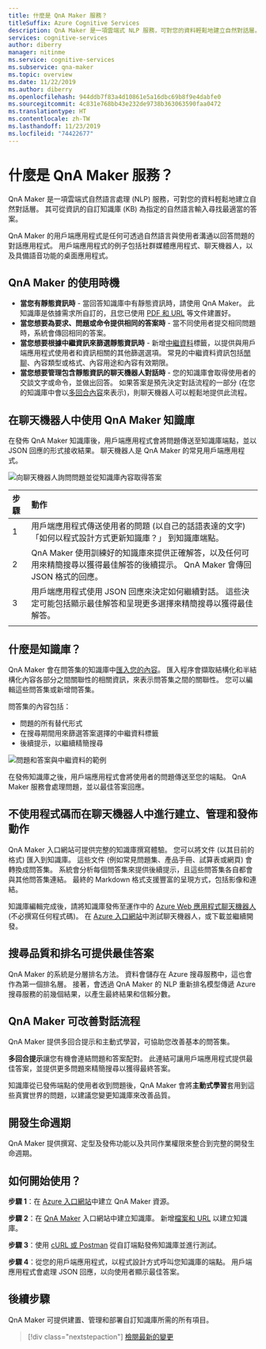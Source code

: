 ```yaml
---
title: 什麼是 QnA Maker 服務？
titleSuffix: Azure Cognitive Services
description: QnA Maker 是一項雲端式 NLP 服務，可對您的資料輕鬆地建立自然對話層。 其可從資訊的自訂知識庫 (KB) 為指定的自然語言輸入尋找最適當的答案。
services: cognitive-services
author: diberry
manager: nitinme
ms.service: cognitive-services
ms.subservice: qna-maker
ms.topic: overview
ms.date: 11/22/2019
ms.author: diberry
ms.openlocfilehash: 944ddb7f83a4d10861e5a16dbc69b8f9e4dabfe0
ms.sourcegitcommit: 4c831e768bb43e232de9738b363063590faa0472
ms.translationtype: HT
ms.contentlocale: zh-TW
ms.lasthandoff: 11/23/2019
ms.locfileid: "74422677"
---
```

# <a name="what-is-the-qna-maker-service"></a>什麼是 QnA Maker 服務？

QnA Maker 是一項雲端式自然語言處理 (NLP) 服務，可對您的資料輕鬆地建立自然對話層。 其可從資訊的自訂知識庫 (KB) 為指定的自然語言輸入尋找最適當的答案。

QnA Maker 的用戶端應用程式是任何可透過自然語言與使用者溝通以回答問題的對話應用程式。 用戶端應用程式的例子包括社群媒體應用程式、聊天機器人，以及具備語音功能的桌面應用程式。

## <a name="when-to-use-qna-maker"></a>QnA Maker 的使用時機

* **當您有靜態資訊時** - 當回答知識庫中有靜態資訊時，請使用 QnA Maker。 此知識庫是依據需求所自訂的，且您已使用 [PDF 和 URL](../concepts/data-sources-supported.md) 等文件建置好。
* **當您想要為要求、問題或命令提供相同的答案時** - 當不同使用者提交相同問題時，系統會傳回相同的答案。 
* **當您想要根據中繼資訊來篩選靜態資訊時** - 新增[中繼資料](../how-to/metadata-generateanswer-usage.md)標籤，以提供與用戶端應用程式使用者和資訊相關的其他篩選選項。 常見的中繼資料資訊包括[閒聊](../how-to/chit-chat-knowledge-base.md)、內容類型或格式、內容用途和內容有效期限。
* **當您想要管理包含靜態資訊的聊天機器人對話時** - 您的知識庫會取得使用者的交談文字或命令，並做出回答。 如果答案是預先決定對話流程的一部分 (在您的知識庫中會以[多回合內容](../how-to/multiturn-conversation.md)來表示)，則聊天機器人可以輕鬆地提供此流程。  

## <a name="use-qna-maker-knowledge-base-in-a-chat-bot"></a>在聊天機器人中使用 QnA Maker 知識庫

在發佈 QnA Maker 知識庫後，用戶端應用程式會將問題傳送至知識庫端點，並以 JSON 回應的形式接收結果。 聊天機器人是 QnA Maker 的常見用戶端應用程式。

![向聊天機器人詢問問題並從知識庫內容取得答案](../media/qnamaker-overview-learnabout/bot-chat-with-qnamaker.png)

|步驟|動作|
|:--|:--|
|1|用戶端應用程式傳送使用者的問題  (以自己的話語表達的文字)「如何以程式設計方式更新知識庫？」 到知識庫端點。|
|2|QnA Maker 使用訓練好的知識庫來提供正確解答，以及任何可用來精簡搜尋以獲得最佳解答的後續提示。 QnA Maker 會傳回 JSON 格式的回應。|
|3|用戶端應用程式使用 JSON 回應來決定如何繼續對話。 這些決定可能包括顯示最佳解答和呈現更多選擇來精簡搜尋以獲得最佳解答。 |
|||

## <a name="what-is-a-knowledge-base"></a>什麼是知識庫？ 

QnA Maker 會在問答集的知識庫中[匯入您的內容](../concepts/data-sources-supported.md)。 匯入程序會擷取結構化和半結構化內容各部分之間關聯性的相關資訊，來表示問答集之間的關聯性。 您可以編輯這些問答集或新增問答集。  

問答集的內容包括：
* 問題的所有替代形式
* 在搜尋期間用來篩選答案選擇的中繼資料標籤
* 後續提示，以繼續精簡搜尋

![問題和答案與中繼資料的範例](../media/qnamaker-overview-learnabout/example-question-and-answer-with-metadata.png)

在發佈知識庫之後，用戶端應用程式會將使用者的問題傳送至您的端點。 QnA Maker 服務會處理問題，並以最佳答案回應。 

## <a name="create-manage-and-publish-to-a-bot-without-code"></a>不使用程式碼而在聊天機器人中進行建立、管理和發佈動作

QnA Maker 入口網站可提供完整的知識庫撰寫體驗。 您可以將文件 (以其目前的格式) 匯入到知識庫。 這些文件 (例如常見問題集、產品手冊、試算表或網頁) 會轉換成問答集。 系統會分析每個問答集來提供後續提示，且這些問答集各自都會與其他問答集連結。 最終的 Markdown  格式支援豐富的呈現方式，包括影像和連結。 

知識庫編輯完成後，請將知識庫發佈至運作中的 [Azure Web 應用程式聊天機器人](https://azure.microsoft.com/services/bot-service/) (不必撰寫任何程式碼)。 在 [Azure 入口網站](https://portal.azure.com)中測試聊天機器人，或下載並繼續開發。 

## <a name="search-quality-and-ranking-provides-the-best-possible-answer"></a>搜尋品質和排名可提供最佳答案

QnA Maker 的系統是分層排名方法。 資料會儲存在 Azure 搜尋服務中，這也會作為第一個排名層。 接著，會透過 QnA Maker 的 NLP 重新排名模型傳遞 Azure 搜尋服務的前幾個結果，以產生最終結果和信賴分數。

## <a name="qna-maker-improves-the-conversation-process"></a>QnA Maker 可改善對話流程

QnA Maker 提供多回合提示和主動式學習，可協助您改善基本的問答集。 

**多回合提示**讓您有機會連結問題和答案配對。 此連結可讓用戶端應用程式提供最佳答案，並提供更多問題來精簡搜尋以獲得最終答案。 

知識庫從已發佈端點的使用者收到問題後，QnA Maker 會將**主動式學習**套用到這些真實世界的問題，以建議您變更知識庫來改善品質。 

## <a name="development-lifecycle"></a>開發生命週期

QnA Maker 提供撰寫、定型及發佈功能以及共同作業權限來整合到完整的開發生命週期。 

## <a name="how-do-i-start"></a>如何開始使用？

**步驟 1**：在 [Azure 入口網站](https://portal.azure.com)中建立 QnA Maker 資源。 

**步驟 2**：在 [QnA Maker](https://www.qnamaker.ai) 入口網站中建立知識庫。 新增[檔案和 URL](../concepts/data-sources-supported.md) 以建立知識庫。  

**步驟 3**：使用 [cURL 或 Postman](../Quickstarts/get-answer-from-knowledge-base-using-url-tool.md) 從自訂端點發佈知識庫並進行測試。 

**步驟 4**：從您的用戶端應用程式，以程式設計方式呼叫您知識庫的端點。 用戶端應用程式會處理 JSON 回應，以向使用者顯示最佳答案。  

## <a name="next-steps"></a>後續步驟
QnA Maker 可提供建置、管理和部署自訂知識庫所需的所有項目。 

> [!div class="nextstepaction"]
> [檢閱最新的變更](../whats-new.md)
